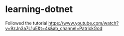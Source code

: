 # learning-dotnet
Followed the tutorial https://www.youtube.com/watch?v=9zJn3a7L1uE&t=4s&ab_channel=PatrickGod
